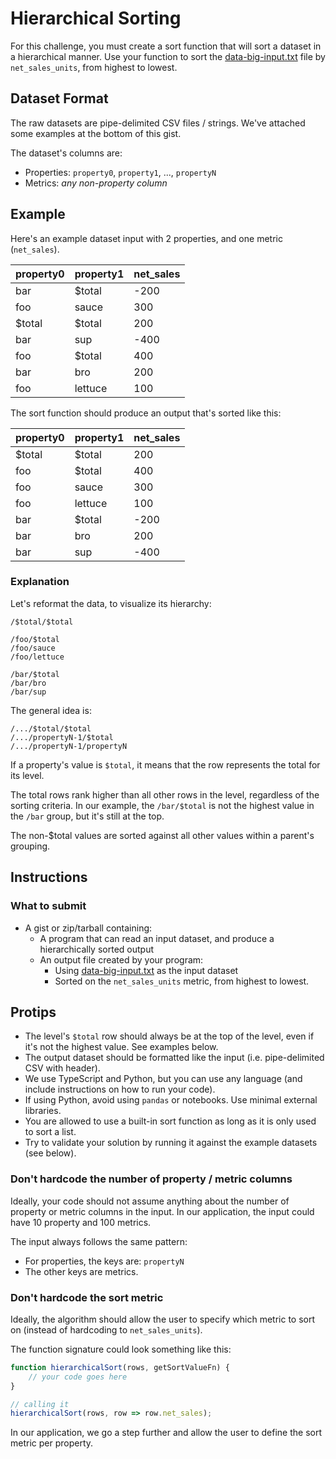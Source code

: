 # Hierarchical Sorting

For this challenge, you must create a sort function that will sort a dataset in a hierarchical manner.
Use your function to sort the [data-big-input.txt](data-big-input.txt) file by `net_sales_units`, from highest to lowest.

## Dataset Format

The raw datasets are pipe-delimited CSV files / strings. We've attached some examples at the bottom of this gist.

The dataset's columns are:
- Properties: `property0`, `property1`, ..., `propertyN`
- Metrics: _any non-property column_


## Example

Here's an example dataset input with 2 properties, and one metric (`net_sales`).

|property0|property1|net_sales|
|---------|---------|-----|
| bar     | $total  | -200|
| foo     | sauce   |  300|
| $total  | $total  |  200|
| bar     | sup     | -400|
| foo     | $total  |  400|
| bar     | bro     |  200|
| foo     | lettuce |  100|

The sort function should produce an output that's sorted like this:

|property0|property1|net_sales|
|---------|---------|-----|
| $total  | $total  |  200|
| foo     | $total  |  400|
| foo     | sauce   |  300|
| foo     | lettuce |  100|
| bar     | $total  | -200|
| bar     | bro     |  200|
| bar     | sup     | -400|

### Explanation

Let's reformat the data, to visualize its hierarchy:

```
/$total/$total

/foo/$total
/foo/sauce
/foo/lettuce

/bar/$total
/bar/bro
/bar/sup
```

The general idea is:

```
/.../$total/$total
/.../propertyN-1/$total
/.../propertyN-1/propertyN
```

If a property's value is `$total`, it means that the row represents the total for its level.

The total rows rank higher than all other rows in the level, regardless of the sorting criteria. In our example, the `/bar/$total` is not the highest value in the `/bar` group, but it's still at the top.

The non-$total values are sorted against all other values within a parent's grouping.


## Instructions

### What to submit

- A gist or zip/tarball containing:
  - A program that can read an input dataset, and produce a hierarchically sorted output
  - An output file created by your program:
    - Using [data-big-input.txt](data-big-input.txt) as the input dataset
    - Sorted on the `net_sales_units` metric, from highest to lowest.

## Protips

- The level's `$total` row should always be at the top of the level, even if it's not the highest value. See examples below.
- The output dataset should be formatted like the input (i.e. pipe-delimited CSV with header).
- We use TypeScript and Python, but you can use any language (and include instructions on how to run your code).
- If using Python, avoid using `pandas` or notebooks. Use minimal external libraries.
- You are allowed to use a built-in sort function as long as it is only used to sort a list.
- Try to validate your solution by running it against the example datasets (see below).

### Don't hardcode the number of property / metric columns

Ideally, your code should not assume anything about the number of property or metric columns in the input. In our application, the input could have 10 property and 100 metrics.

The input always follows the same pattern:

- For properties, the keys are: `propertyN`
- The other keys are metrics.


### Don't hardcode the sort metric

Ideally, the algorithm should allow the user to specify which metric to sort on (instead of hardcoding to `net_sales_units`).

The function signature could look something like this:

```javascript
function hierarchicalSort(rows, getSortValueFn) {
    // your code goes here
}

// calling it
hierarchicalSort(rows, row => row.net_sales);
```

In our application, we go a step further and allow the user to define the sort metric per property.